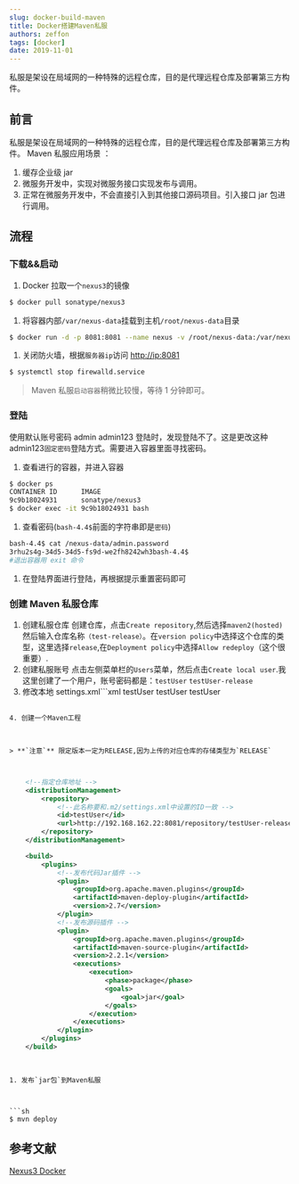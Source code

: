 ```yaml
---
slug: docker-build-maven
title: Docker搭建Maven私服
authors: zeffon
tags: [docker]
date: 2019-11-01
---
```


私服是架设在局域网的一种特殊的远程仓库，目的是代理远程仓库及部署第三方构件。

<!--truncate-->

## 前言

私服是架设在局域网的一种特殊的远程仓库，目的是代理远程仓库及部署第三方构件。
Maven 私服应用场景 ：

1. 缓存企业级 jar
2. 微服务开发中，实现对微服务接口实现发布与调用。
3. 正常在微服务开发中，不会直接引入到其他接口源码项目。引入接口 jar 包进行调用。

## 流程

### 下载&&启动

1. Docker 拉取一个`nexus3`的镜像

```sh
$ docker pull sonatype/nexus3
```

1. 将容器内部`/var/nexus-data`挂载到主机`/root/nexus-data`目录

```sh
$ docker run -d -p 8081:8081 --name nexus -v /root/nexus-data:/var/nexus-data --restart=always sonatype/nexus3
```

1. 关闭防火墙，根据`服务器ip`访问 [http://ip:8081](http://ip:8081)

```sh
$ systemctl stop firewalld.service
```

> Maven 私服`启动容器`稍微比较慢，等待 1 分钟即可。

### 登陆

使用默认账号密码 admin admin123 登陆时，发现登陆不了。这是更改这种 admin123`固定密码`登陆方式。需要进入容器里面寻找密码。

1. 查看进行的容器，并进入容器

```sh
$ docker ps
CONTAINER ID      IMAGE
9c9b18024931      sonatype/nexus3
$ docker exec -it 9c9b18024931 bash
```

1. 查看密码(`bash-4.4$`前面的字符串即是`密码`)

```sh
bash-4.4$ cat /nexus-data/admin.password
3rhu2s4g-34d5-34d5-fs9d-we2fh8242wh3bash-4.4$
#退出容器用 exit 命令
```

1. 在登陆界面进行登陆，再根据提示重置密码即可

### 创建 Maven 私服仓库

1. 创建私服仓库
   创建仓库，点击`Create repository`,然后选择`maven2(hosted)`然后输入仓库名称`（test-release）`。在`version policy`中选择这个仓库的类型，这里选择`release`,在`Deployment policy`中选择`Allow redeploy`（这个很重要）.
2. 创建私服账号
   点击左侧菜单栏的`Users`菜单，然后点击`Create local user`.我这里创建了一个用户，账号密码都是：`testUser`
   `testUser-release`
3. 修改本地 settings.xml```xml
   <servers>
   <server>
   <id>testUser</id>
   <username>testUser</username>
   <password>testUser</password>
   </server>
   </servers>

```

4. 创建一个Maven工程



> **`注意`** 限定版本一定为RELEASE,因为上传的对应仓库的存储类型为`RELEASE`



```

```xml
    <!--指定仓库地址 -->
    <distributionManagement>
        <repository>
            <!--此名称要和.m2/settings.xml中设置的ID一致 -->
            <id>testUser</id>
            <url>http://192.168.162.22:8081/repository/testUser-release/</url>
        </repository>
    </distributionManagement>

    <build>
        <plugins>
            <!--发布代码Jar插件 -->
            <plugin>
                <groupId>org.apache.maven.plugins</groupId>
                <artifactId>maven-deploy-plugin</artifactId>
                <version>2.7</version>
            </plugin>
            <!--发布源码插件 -->
            <plugin>
                <groupId>org.apache.maven.plugins</groupId>
                <artifactId>maven-source-plugin</artifactId>
                <version>2.2.1</version>
                <executions>
                    <execution>
                        <phase>package</phase>
                        <goals>
                            <goal>jar</goal>
                        </goals>
                    </execution>
                </executions>
            </plugin>
        </plugins>
    </build>
```

````


1. 发布`jar包`到Maven私服



```sh
$ mvn deploy
````

## 参考文献

[Nexus3 Docker](https://hub.docker.com/r/sonatype/nexus3/)
